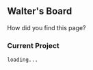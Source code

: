 ## Walter's Board

How did you find this page? 

### Current Project

```bash
loading...
 
```

   
